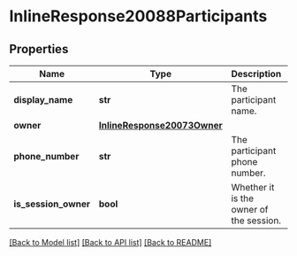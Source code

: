 # InlineResponse20088Participants

## Properties
Name | Type | Description | Notes
------------ | ------------- | ------------- | -------------
**display_name** | **str** | The participant name. | [optional] 
**owner** | [**InlineResponse20073Owner**](InlineResponse20073Owner.md) |  | [optional] 
**phone_number** | **str** | The participant phone number. | [optional] 
**is_session_owner** | **bool** | Whether it is the owner of the session. | [optional] 

[[Back to Model list]](../README.md#documentation-for-models) [[Back to API list]](../README.md#documentation-for-api-endpoints) [[Back to README]](../README.md)

